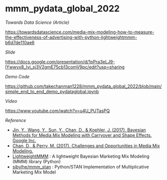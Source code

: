 # mmm_pydata_global_2022

*Towards Data Science (Article)*

https://towardsdatascience.com/media-mix-modeling-how-to-measure-the-effectiveness-of-advertising-with-python-lightweightmmm-b6d7de110ae6

*Slide*

https://docs.google.com/presentation/d/1pPra3eLJ9-lYwwvx8_Ivj_sj3V2gmE75cb13comV9pc/edit?usp=sharing

*Demo Code*

https://github.com/takechanman1228/mmm_pydata_global_2022/blob/main/simple_end_to_end_demo_pydataglobal.ipynb

*Video*

https://www.youtube.com/watch?v=u4U_PUTasPQ

*Reference*
- [Jin, Y., Wang, Y., Sun, Y., Chan, D., & Koehler, J. (2017). Bayesian Methods for Media Mix Modeling with Carryover and Shape Effects. Google Inc.](https://static.googleusercontent.com/media/research.google.com/en//pubs/archive/46001.pdf)
- [Chan, D., & Perry, M. (2017). Challenges and Opportunities in Media Mix Modeling.](https://static.googleusercontent.com/media/research.google.com/en//pubs/archive/45998.pdf)
- [LightweightMMM](https://github.com/google/lightweight_mmm) : A lightweight Bayesian Marketing Mix Modeling (MMM) library (Python)
- [sibylhe/mmm_stan](https://github.com/sibylhe/mmm_stan) : Python/STAN Implementation of Multiplicative Marketing Mix Model
